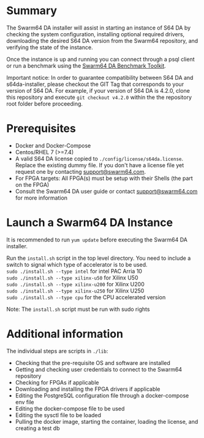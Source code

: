 # Summary

The Swarm64 DA installer will assist in starting an instance of S64 DA by checking the 
system configuration, installing optional required drivers, downloading
the desired S64 DA version from the Swarm64 repository, and verifying the state of the instance.

Once the instance is up and running you can connect through a psql client or run
a benchmark using the [Swarm64 DA Benchmark Toolkit](https://github.com/swarm64/s64da-benchmark-toolkit).

Important notice: In order to guarantee compatibility between S64 DA and
s64da-installer, please checkout the GIT Tag that corresponds to your version of S64 DA. 
For example, if your version of S64 DA is 4.2.0, clone this repository and execute
`git checkout v4.2.0` within the the repository root folder before proceeding.

# Prerequisites

- Docker and Docker-Compose
- Centos/RHEL 7 (>=7.4)
- A valid S64 DA license copied to `./config/license/s64da.license`. Replace the existing dummy file.
  If you don't have a license file yet request one by contacting support@swarm64.com.
- For FPGA targets: All FPGA(s) must be setup with their Shells (the part on the FPGA)
- Consult the Swarm64 DA user guide or contact support@swarm64.com for more information

# Launch a Swarm64 DA Instance

It is recommended to run ```yum update``` before executing the Swarm64 DA installer.

Run the ```install.sh``` script in the top level directory.
You need to include a switch to signal which type of accelerator is to be used. <br />
```sudo ./install.sh --type intel``` for intel PAC Arria 10 <br />
```sudo ./install.sh --type xilinx-u50``` for Xilinx U50 <br />
```sudo ./install.sh --type xilinx-u200``` for Xilinx U200 <br />
```sudo ./install.sh --type xilinx-u250``` for Xilinx U250 <br />
```sudo ./install.sh --type cpu``` for the CPU accelerated version <br />

Note: The ```install.sh``` script must be run with sudo rights

# Additional information

The individual steps are scripts in ```./lib```:
- Checking that the pre-requisite OS and software are installed
- Getting and checking user credentials to connect to the Swarm64 repository
- Checking for FPGAs if applicable
- Downloading and installing the FPGA drivers if applicable
- Editing the PostgreSQL configuration file through a docker-compose env file
- Editing the docker-compose file to be used
- Editing the sysctl file to be loaded
- Pulling the docker image, starting the container, loading the license, and creating a test db
